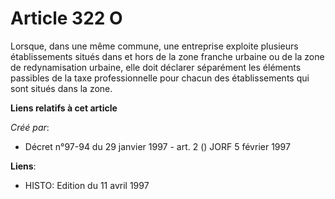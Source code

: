 # Article 322 O

Lorsque, dans une même commune, une entreprise exploite plusieurs établissements situés dans et hors de la zone franche
urbaine ou de la zone de redynamisation urbaine, elle doit déclarer séparément les éléments passibles de la taxe
professionnelle pour chacun des établissements qui sont situés dans la zone.

**Liens relatifs à cet article**

_Créé par_:

  - Décret n°97-94 du 29 janvier 1997 - art. 2 () JORF 5 février 1997

**Liens**:

  - HISTO: Edition du 11 avril 1997
